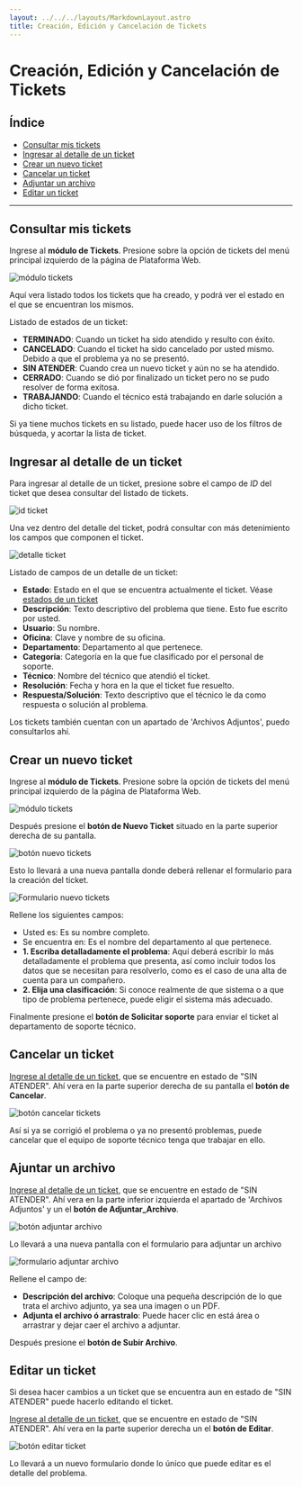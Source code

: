 ```yaml
---
layout: ../../../layouts/MarkdownLayout.astro
title: Creación, Edición y Cancelación de Tickets
---
```


# Creación, Edición y Cancelación de Tickets

## Índice

  - [Consultar mis tickets](#consultar-mis-tickets)
  - [Ingresar al detalle de un ticket](#ingresar-detalle-ticket)
  - [Crear un nuevo ticket](#crear-un-nuevo-ticket)
  - [Cancelar un ticket](#cancelar-un-ticket)
  - [Adjuntar un archivo](#adjuntar-un-archivo)
  - [Editar un ticket](#editar-un-ticket)

---

## <a name="consultar-mis-tickets"></a>Consultar mis tickets

Ingrese al __módulo de Tickets__. Presione sobre la opción de tickets del menú principal izquierdo de la página de Plataforma Web.

![módulo tickets](../../../assets/img/plataforma-web/soportes_tickets/modulo-tickets.png)

Aquí vera listado todos los tickets que ha creado, y podrá ver el estado en el que se encuentran los mismos.

<a name="estados-ticket"></a>Listado de estados de un ticket:

  - __TERMINADO__: Cuando un ticket ha sido atendido y resulto con éxito.
  - __CANCELADO__: Cuando el ticket ha sido cancelado por usted mismo. Debido a que el problema ya no se presentó.
  - __SIN ATENDER__: Cuando crea un nuevo ticket y aún no se ha atendido.
  - __CERRADO__: Cuando se dió por finalizado un ticket pero no se pudo resolver de forma exitosa.
  - __TRABAJANDO__: Cuando el técnico está trabajando en darle solución a dicho ticket.

Si ya tiene muchos tickets en su listado, puede hacer uso de los filtros de búsqueda, y acortar la lista de ticket.

## <a name="ingresar-detalle-ticket"></a>Ingresar al detalle de un ticket

Para ingresar al detalle de un ticket, presione sobre el campo de _ID_ del ticket que desea consultar del listado de tickets.

![id ticket](../../../assets/img/plataforma-web/soportes_tickets/id_ticket.png)

Una vez dentro del detalle del ticket, podrá consultar con más detenimiento los campos que componen el ticket.

![detalle ticket](../../../assets/img/plataforma-web/soportes_tickets/detalle-ticket.png)

<a name="campos-detalle"></a>Listado de campos de un detalle de un ticket:

  - __Estado__: Estado en el que se encuentra actualmente el ticket. Véase [estados de un ticket](#estados-ticket)
  - __Descripción__: Texto descriptivo del problema que tiene. Esto fue escrito por usted.
  - __Usuario__: Su nombre.
  - __Oficina__: Clave y nombre de su oficina.
  - __Departamento__: Departamento al que pertenece.
  - __Categoría__: Categoría en la que fue clasificado por el personal de soporte.
  - __Técnico__: Nombre del técnico que atendió el ticket.
  - __Resolución__: Fecha y hora en la que el ticket fue resuelto.
  - __Respuesta/Solución__: Texto descriptivo que el técnico le da como respuesta o solución al problema.

Los tickets también cuentan con un apartado de 'Archivos Adjuntos', puedo consultarlos ahí.

## <a name="crear-un-nuevo-ticket"></a>Crear un nuevo ticket

Ingrese al __módulo de Tickets__. Presione sobre la opción de tickets del menú principal izquierdo de la página de Plataforma Web.

![módulo tickets](../../../assets/img/plataforma-web/soportes_tickets/modulo-tickets.png)

Después presione el __botón de Nuevo Ticket__ situado en la parte superior derecha de su pantalla.

![botón nuevo tickets](../../../assets/img/plataforma-web/soportes_tickets/boton-nuevo-ticket.png)

Esto lo llevará a una nueva pantalla donde deberá rellenar el formulario para la creación del ticket.

![Formulario nuevo tickets](../../../assets/img/plataforma-web/soportes_tickets/nuevo-ticket.png)

Rellene los siguientes campos:

  - Usted es: Es su nombre completo.
  - Se encuentra en: Es el nombre del departamento al que pertenece.
  - __1. Escriba detalladamente el problema__: Aquí deberá escribir lo más detalladamente el problema que presenta, así como incluir todos los datos que se necesitan para resolverlo, como es el caso de una alta de cuenta para un compañero.
  - __2. Elija una clasificación__: Si conoce realmente de que sistema o a que tipo de problema pertenece, puede eligir el sistema más adecuado.

Finalmente presione el __botón de Solicitar soporte__ para enviar el ticket al departamento de soporte técnico.

## <a name="cancelar-un-ticket"></a>Cancelar un ticket

[Ingrese al detalle de un ticket](#ingresar-detalle-ticket), que se encuentre en estado de "SIN ATENDER". Ahí vera en la parte superior derecha de su pantalla el __botón de Cancelar__.

![botón cancelar tickets](../../../assets/img/plataforma-web/soportes_tickets/boton-cancelar.png)

Así si ya se corrigió el problema o ya no presentó problemas, puede cancelar que el equipo de soporte técnico tenga que trabajar en ello.

## <a name="adjuntar-un-archivo"></a>Ajuntar un archivo

[Ingrese al detalle de un ticket](#ingresar-detalle-ticket), que se encuentre en estado de "SIN ATENDER". Ahí vera en la parte inferior izquierda el apartado de 'Archivos Adjuntos' y un el __botón de Adjuntar_Archivo__.

![botón adjuntar archivo](../../../assets/img/plataforma-web/soportes_tickets/boton-adjuntar-archivo.png)

Lo llevará a una nueva pantalla con el formulario para adjuntar un archivo

![formulario adjuntar archivo](../../../assets/img/plataforma-web/soportes_tickets/formulario-adjuntar-archivo.png)

Rellene el campo de:

  - __Descripción del archivo__: Coloque una pequeña descripción de lo que trata el archivo adjunto, ya sea una imagen o un PDF.
  - __Adjunta el archivo ó arrastralo__: Puede hacer clic en está área o arrastrar y dejar caer el archivo a adjuntar.

Después presione el __botón de Subir Archivo__.

## <a name="editar-un-ticket"></a>Editar un ticket

Si desea hacer cambios a un ticket que se encuentra aun en estado de "SIN ATENDER" puede hacerlo editando el ticket.

[Ingrese al detalle de un ticket](#ingresar-detalle-ticket), que se encuentre en estado de "SIN ATENDER". Ahí vera en la parte superior derecha un el __botón de Editar__.

![botón editar ticket](../../../assets/img/plataforma-web/soportes_tickets/boton-editar-ticket.png)

Lo llevará a un nuevo formulario donde lo único que puede editar es el detalle del problema.